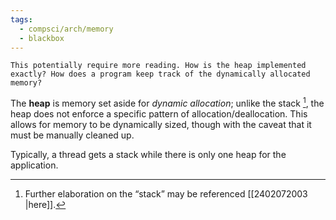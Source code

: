 ```yaml
---
tags:
  - compsci/arch/memory
  - blackbox
---
```

```ad-attention
This potentially require more reading. How is the heap implemented exactly? How does a program keep track of the dynamically allocated memory?
```

The **heap** is memory set aside for *dynamic allocation*; unlike the stack [^1], the heap does not enforce a specific pattern of allocation/deallocation. This allows for memory to be dynamically sized, though with the caveat that it must be manually cleaned up. 

Typically, a thread gets a stack while there is only one heap for the application.

[^1]: Further elaboration on the “stack” may be referenced [[2402072003 |here]].